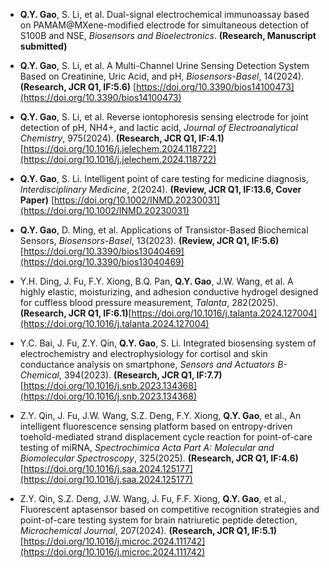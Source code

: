 - **Q.Y. Gao**, S. Li, et al. Dual-signal electrochemical immunoassay based on PAMAM@MXene-modified electrode for simultaneous detection of S100B and NSE, *Biosensors and Bioelectronics*. **(Research, Manuscript submitted)**

- **Q.Y. Gao**, S. Li, et al. A Multi-Channel Urine Sensing Detection System Based on Creatinine, Uric Acid, and pH, *Biosensors-Basel*, 14(2024). **(Research, JCR Q1, IF:5.6)** [https://doi.org/10.3390/bios14100473](https://doi.org/10.3390/bios14100473)

- **Q.Y. Gao**, S. Li, et al. Reverse iontophoresis sensing electrode for joint detection of pH, NH4+, and lactic acid, *Journal of Electroanalytical Chemistry*, 975(2024). **(Research, JCR Q1, IF:4.1)** [https://doi.org/10.1016/j.jelechem.2024.118722](https://doi.org/10.1016/j.jelechem.2024.118722)

- **Q.Y. Gao**, S. Li. Intelligent point of care testing for medicine diagnosis, *Interdisciplinary Medicine*, 2(2024). **(Review, JCR Q1, IF:13.6, Cover Paper)** [https://doi.org/10.1002/INMD.20230031](https://doi.org/10.1002/INMD.20230031)

- **Q.Y. Gao**, D. Ming, et al. Applications of Transistor-Based Biochemical Sensors, *Biosensors-Basel*, 13(2023). **(Review, JCR Q1, IF:5.6)** [https://doi.org/10.3390/bios13040469](https://doi.org/10.3390/bios13040469)

- Y.H. Ding, J. Fu, F.Y. Xiong, B.Q. Pan, **Q.Y. Gao**, J.W. Wang, et al. A highly elastic, moisturizing, and adhesion conductive hydrogel designed for cuffless blood pressure measurement, *Talanta*, 282(2025). **(Research, JCR Q1, IF:6.1)**[https://doi.org/10.1016/j.talanta.2024.127004](https://doi.org/10.1016/j.talanta.2024.127004)

- Y.C. Bai, J. Fu, Z.Y. Qin, **Q.Y. Gao**, S. Li. Integrated biosensing system of electrochemistry and electrophysiology for cortisol and skin conductance analysis on smartphone, *Sensors and Actuators B-Chemical*, 394(2023). **(Research, JCR Q1, IF:7.7)** [https://doi.org/10.1016/j.snb.2023.134368](https://doi.org/10.1016/j.snb.2023.134368)

- Z.Y. Qin, J. Fu, J.W. Wang, S.Z. Deng, F.Y. Xiong, **Q.Y. Gao**, et al., An intelligent fluorescence sensing platform based on entropy-driven toehold-mediated strand displacement cycle reaction for point-of-care testing of miRNA, *Spectrochimica Acta Part A: Molecular and Biomolecular Spectroscopy*, 325(2025). **(Research, JCR Q1, IF:4.6)** [https://doi.org/10.1016/j.saa.2024.125177](https://doi.org/10.1016/j.saa.2024.125177)

- Z.Y. Qin, S.Z. Deng, J.W. Wang, J. Fu, F.F. Xiong, **Q.Y. Gao**, et al., Fluorescent aptasensor based on competitive recognition strategies and point-of-care testing system for brain natriuretic peptide detection, *Microchemical Journal*, 207(2024). **(Research, JCR Q1, IF:5.1)** [https://doi.org/10.1016/j.microc.2024.111742](https://doi.org/10.1016/j.microc.2024.111742)



